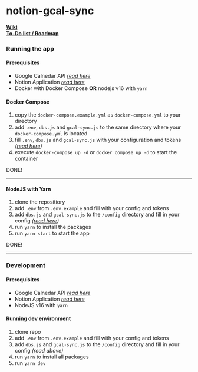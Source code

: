 # notion-gcal-sync

[**Wiki**](https://github.com/DerLev/notion-gcal-sync/wiki)<br />
[**To-Do list / Roadmap**](https://derlev.notion.site/9f2b23bd9bac4151a86ba89a86fade8a?v=30ff4ab2347343f5a60d25d53b22c278)

### Running the app

#### Prerequisites

- Google Calnedar API [*read here*](https://github.com/DerLev/notion-gcal-sync/wiki/Setting-up-Google-Calendar-API)
- Notion Application [*read here*](https://github.com/DerLev/notion-gcal-sync/wiki/Setting-up-Notion-Application)
- Docker with Docker Compose **OR** nodejs v16 with `yarn`

#### Docker Compose

1. copy the `docker-compose.example.yml` as `docker-compose.yml` to your directory
2. add `.env`, `dbs.js` and `gcal-sync.js` to the same directory where your `docker-compose.yml` is located
3. fill `.env`, `dbs.js` and `gcal-sync.js` with your configuration and tokens *([read here](https://github.com/DerLev/notion-gcal-sync/wiki/Configuration))*
4. execute `docker-compose up -d` or `docker compose up -d` to start the container

DONE!

---

#### NodeJS with Yarn

1. clone the repositiory
2. add `.env` from `.env.example` and fill with your config and tokens
3. add `dbs.js` and `gcal-sync.js` to the `/config` directory and fill in your config *([read here](https://github.com/DerLev/notion-gcal-sync/wiki/Configuration))*
4. run `yarn` to install the packages
5. run `yarn start` to start the app

DONE!

---

### Development

#### Prerequisites

- Google Calnedar API [*read here*](https://github.com/DerLev/notion-gcal-sync/wiki/Setting-up-Google-Calendar-API)
- Notion Application [*read here*](https://github.com/DerLev/notion-gcal-sync/wiki/Setting-up-Notion-Application)
- NodeJS v16 with `yarn`

#### Running dev environment

1. clone repo
2. add `.env` from `.env.example` and fill with your config and tokens
3. add `dbs.js` and `gcal-sync.js` to the `/config` directory and fill in your config *(read above)*
4. run `yarn` to install all packages
5. run `yarn dev`
